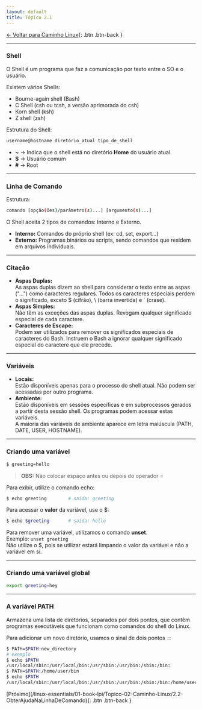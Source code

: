 ```yaml
---
layout: default 
title: Tópico 2.1
---
```


[← Voltar para Caminho Linux](/linux-essentials/01-book-lpi/Topico-02-Caminho-Linux/){: .btn .btn-back }

---

### Shell

O Shell é um programa que faz a comunicação por texto entre o SO e o usuário.

Existem vários Shells:  
- Bourne-again shell (Bash)  
- C Shell (csh ou tcsh, a versão aprimorada do csh)  
- Korn shell (ksh)  
- Z shell (zsh)  

Estrutura do Shell:

```sh
username@hostname diretório_atual tipo_de_shell
```

- **~**   → Indica que o shell está no diretório **Home** do usuário atual.
- **$**   → Usuário comum
- **#**   → Root

---

### Linha de Comando

Estrutura:

```sh
comando [opção(ões)/parâmetro(s)...] [argumento(s)...]
```

O Shell aceita 2 tipos de comandos: Interno e Externo.

- **Interno:** Comandos do próprio shell (ex: cd, set, export...)
- **Externo:** Programas binários ou scripts, sendo comandos que residem em arquivos individuais.

---

### Citação

- **Aspas Duplas:**  
  As aspas duplas dizem ao shell para considerar o texto entre as aspas ("...") como caracteres regulares. Todos os caracteres especiais perdem o significado, exceto $ (cifrão), \ (barra invertida) e ` (crase).
- **Aspas Simples:**  
  Não têm as exceções das aspas duplas. Revogam qualquer significado especial de cada caractere.
- **Caracteres de Escape:**  
  Podem ser utilizados para remover os significados especiais de caracteres do Bash. Instruem o Bash a ignorar qualquer significado especial do caractere que ele precede.

---

### Variáveis

- **Locais:**  
  Estão disponíveis apenas para o processo do shell atual. Não podem ser acessadas por outro programa.
- **Ambiente:**  
  Estão disponíveis em sessões específicas e em subprocessos gerados a partir desta sessão shell. Os programas podem acessar estas variáveis.  
  A maioria das variáveis de ambiente aparece em letra maiúscula (PATH, DATE, USER, HOSTNAME).

---

### Criando uma variável

```sh
$ greeting=hello
```
> **OBS:** Não colocar espaço antes ou depois do operador =

Para exibir, utilize o comando echo:

```sh
$ echo greeting        # saída: greeting
```

Para acessar o **valor** da variável, use o $:

```sh
$ echo $greeting       # saída: hello
```

Para remover uma variável, utilizamos o comando **unset**.  
Exemplo: `unset greeting`  
Não utilize o $, pois se utilizar estará limpando o valor da variável e não a variável em si.

---

### Criando uma variável global

```sh
export greeting=hey
```

---

### A variável PATH

Armazena uma lista de diretórios, separados por dois pontos, que contêm programas executáveis que funcionam como comandos do shell do Linux.

Para adicionar um novo diretório, usamos o sinal de dois pontos `:`:

```sh
$ PATH=$PATH:new_directory
# exemplo
$ echo $PATH
/usr/local/sbin:/usr/local/bin:/usr/sbin:/usr/bin:/sbin:/bin:
$ PATH=$PATH:/home/user/bin
$ echo $PATH
/usr/local/sbin:/usr/local/bin:/usr/sbin:/usr/bin:/sbin:/bin:/home/user/bin
```

<div class="nav-buttons">
[Próximo](/linux-essentials/01-book-lpi/Topico-02-Caminho-Linux/2.2-ObterAjudaNaLinhaDeComando){: .btn .btn-back }
</div>